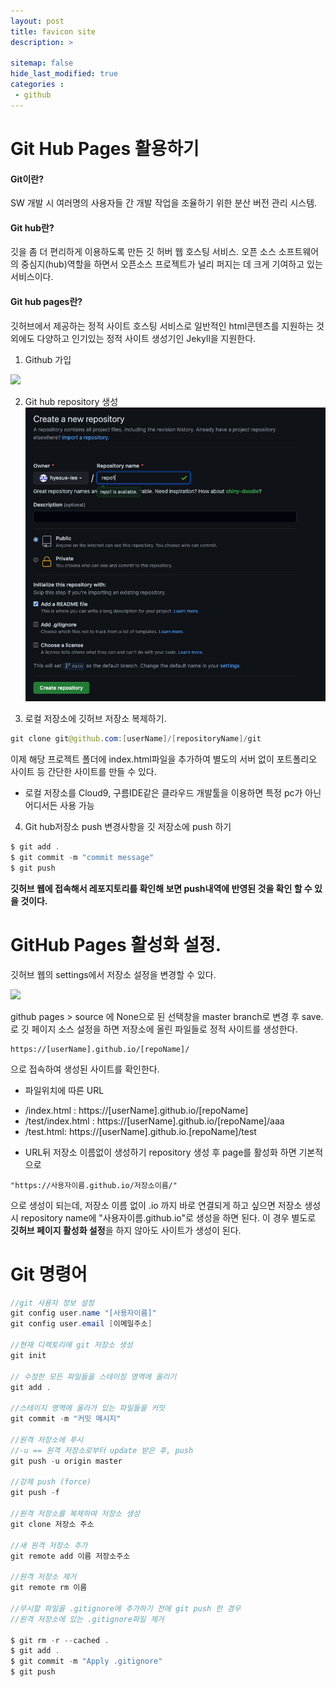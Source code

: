 ```yaml
---
layout: post
title: favicon site 
description: >
  
sitemap: false
hide_last_modified: true
categories :
 - github
---
```



# Git Hub Pages 활용하기

<h4> Git이란? </h4>
 SW 개발 시 여러명의 사용자들 간 개발 작업을 조율하기 위한 분산 버전 관리 시스템.

<h4> Git hub란? </h4>
깃을 좀 더 편리하게 이용하도록 만든 깃 허버 웹 호스팅 서비스.
오픈 소스 소프트웨어의 중심지(hub)역할을 하면서 오픈소스 프로젝트가 널리 퍼지는 데 크게 기여하고 있는 서비스이다.

<h4> Git hub pages란?</h4>
깃허브에서 제공하는 정적 사이트 호스팅 서비스로 일반적인 html콘텐츠를 지원하는 것 외에도 다양하고 인기있는 정적 사이트 생성기인 Jekyll을 지원한다.

1. Github 가입
<img src="https://wepplication.github.io/images/post/2018/10/github-pages/github-signup.png">

2. Git hub repository 생성
![그림](/assets/img/blog/newreop.png)


3. 로컬 저장소에 깃허브 저장소 복제하기.
~~~java
git clone git@github.com:[userName]/[repositoryName]/git
~~~
이제 해당 프로젝트 폴더에 index.html파일을 추가하여 별도의 서버 없이 포트폴리오 사이트 등 간단한 사이트를 만들 수 있다.

* 로컬 저장소를 Cloud9, 구름IDE같은 클라우드 개발툴을 이용하면 특정 pc가 아닌 어디서든 사용 가능

4. Git hub저장소 push
변경사항을 깃 저장소에 push 하기
~~~java
$ git add .
$ git commit -m "commit message"
$ git push
~~~
**깃허브 웹에 접속해서 레포지토리를 확인해 보면 push내역에 반영된 것을 확인 할 수 있을 것이다.**

# GitHub Pages 활성화 설정.
깃허브 웹의 settings에서 저장소 설정을 변경할 수 있다.

<img src = "https://wepplication.github.io/images/post/2018/10/github-pages/github-pagesetting.png"/>

github pages > source 에 None으로 된 선택창을 master branch로 변경 후 save.
로 깃 페이지 소스 설정을 하면 저장소에 올린 파일들로 정적 사이트를 생성한다.
~~~
https://[userName].github.io/[repoName]/
~~~
으로 접속하여 생성된 사이트를 확인한다.

* 파일위치에 따른 URL
+ /index.html  : https://[userName].github.io/[repoName]
+ /test/index.html : https://[userName].github.io/[repoName]/aaa
+ /test.html: https://[userName].github.io.[repoName]/test

* URL뒤 저장소 이름없이 생성하기
repository 생성 후 page를 활성화 하면 기본적으로
~~~
"https://사용자이름.github.io/저장소이름/"
~~~
으로 생성이 되는데, 저장소 이름 없이 .io 까지 바로 연결되게 하고 싶으면 저장소 생성시 repository name에 "사용자이름.github.io"로 생성을 하면 된다.
이 경우 별도로 **깃허브 페이지 활성화 설정**을 하지 않아도 사이트가 생성이 된다.

# Git 명령어
~~~java
//git 사용자 정보 설정
git config user.name "[사용자이름]"
git config user.email [이메일주소]

//현재 디렉토리에 git 저장소 생성
git init

// 수정한 모든 파일들을 스테이징 영역에 올리기
git add .

//스테이지 영역에 올라가 있는 파일들을 커밋
git commit -m "커밋 메시지"

//원격 저장소에 푸시
//-u == 원격 저장소로부터 update 받은 후, push
git push -u origin master

//강제 push (force)
git push -f

//원격 저장소를 복제하여 저장소 생성
git clone 저장소 주소

//새 원격 저장소 추가
git remote add 이름 저장소주소

//원격 저장소 제거
git remote rm 이름

//무시할 파일을 .gitignore에 추가하기 전에 git push 한 경우
//원격 저장소에 있는 .gitignore파일 제거

$ git rm -r --cached .
$ git add .
$ git commit -m "Apply .gitignore"
$ git push
~~~

